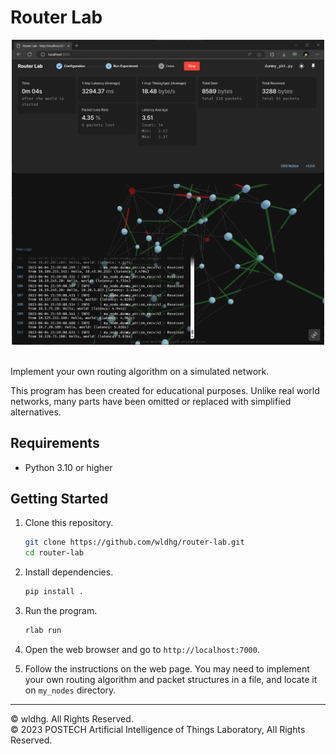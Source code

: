# Router Lab

<center><img src="./web/app/screenshot.png" width="500px" alt="Router Lab Screenshot" title="Router Lab Screenshot" /></center>

<br/>

Implement your own routing algorithm on a simulated network.

This program has been created for educational purposes. Unlike real world networks, many parts have been omitted or replaced with simplified alternatives.

## Requirements

- Python 3.10 or higher

## Getting Started

1. Clone this repository.

   ```bash
   git clone https://github.com/wldhg/router-lab.git
   cd router-lab
   ```

2. Install dependencies.

   ```bash
   pip install .
   ```

3. Run the program.

   ```bash
   rlab run
   ```

4. Open the web browser and go to `http://localhost:7000`.
5. Follow the instructions on the web page. You may need to implement your own routing algorithm and packet structures in a file, and locate it on `my_nodes` directory.

---

&copy; wldhg. All Rights Reserved.\
&copy; 2023 POSTECH Artificial Intelligence of Things Laboratory, All Rights Reserved.

